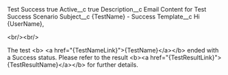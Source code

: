 <?xml version="1.0" encoding="UTF-8"?>
<CustomMetadata xmlns="http://soap.sforce.com/2006/04/metadata" xmlns:xsi="http://www.w3.org/2001/XMLSchema-instance" xmlns:xsd="http://www.w3.org/2001/XMLSchema">
    <label>Test Success</label>
    <protected>true</protected>
    <values>
        <field>Active__c</field>
        <value xsi:type="xsd:boolean">true</value>
    </values>
    <values>
        <field>Description__c</field>
        <value xsi:type="xsd:string">Email Content for Test Success Scenario</value>
    </values>
    <values>
        <field>Subject__c</field>
        <value xsi:type="xsd:string">{TestName} - Success</value>
    </values>
    <values>
        <field>Template__c</field>
        <value xsi:type="xsd:string">Hi {UserName},
 
&lt;br/&gt;&lt;br/&gt;
 
The test &lt;b&gt; &lt;a href=&quot;{TestNameLink}&quot;&gt;{TestName}&lt;/a&gt;&lt;/b&gt; ended with a Success status. Please refer to the result &lt;b&gt;&lt;a href=&quot;{TestResultLink}&quot;&gt;{TestResultName}&lt;/a&gt;&lt;/b&gt; for further details.</value>
    </values>
</CustomMetadata>
